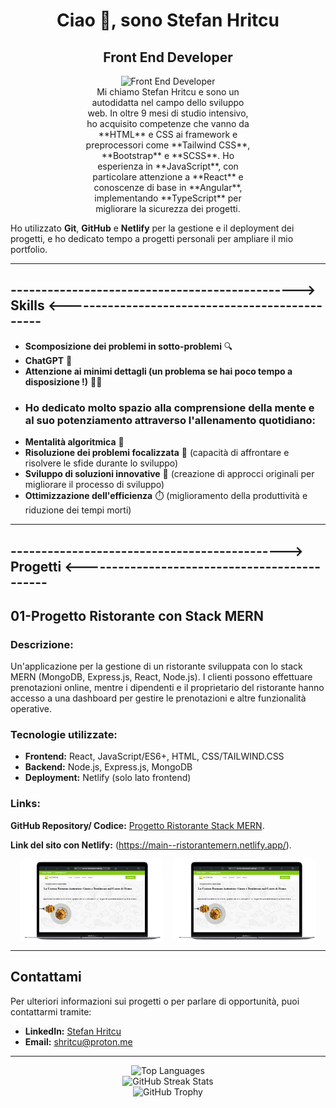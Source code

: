 <h1 align="center">Ciao 👋, sono Stefan Hritcu</h1>
<h2 align="center">Front End Developer</h2>

<section align="center">
  <img width="200px" height="200px" src="https://media3.giphy.com/media/v1.Y2lkPTc5MGI3NjExamF6bGx3dHNpMWtndjcxd3R2cm9namZrbDlidXlxbzVoOTRzcXJmOCZlcD12MV9pbnRlcm5hbF9naWZfYnlfaWQmY3Q9Zw/QDjpIL6oNCVZ4qzGs7/giphy.gif" alt="Front End Developer">
</section>

<p align="center" style="margin: 0 120px;">
  Mi chiamo Stefan Hritcu e sono un autodidatta nel campo dello sviluppo web. In oltre 9 mesi di studio intensivo, ho acquisito competenze che vanno da **HTML** e CSS ai framework e preprocessori come **Tailwind CSS**, **Bootstrap** e **SCSS**. Ho esperienza in **JavaScript**, con particolare attenzione a **React** e conoscenze di base in **Angular**, implementando **TypeScript** per migliorare la sicurezza dei progetti.

  Ho utilizzato **Git**, **GitHub** e **Netlify** per la gestione e il deployment dei progetti, e ho dedicato tempo a progetti personali per ampliare il mio portfolio.
</p>

<hr/>

## -----------------------------------------------> Skills <-----------------------------------------------
- **Scomposizione dei problemi in sotto-problemi** 🔍
- **ChatGPT** 💬
- **Attenzione ai minimi dettagli (un problema se hai poco tempo a disposizione !)** 🕵️‍♂️
- ### Ho dedicato molto spazio alla comprensione della mente e al suo potenziamento attraverso l'allenamento quotidiano: ###
- **Mentalità algoritmica** 🧠
- **Risoluzione dei problemi focalizzata** 🎯
  (capacità di affrontare e risolvere le sfide durante lo sviluppo)
- **Sviluppo di soluzioni innovative** 🌟
  (creazione di approcci originali per migliorare il processo di sviluppo)
- **Ottimizzazione dell'efficienza** ⏱️
  (miglioramento della produttività e riduzione dei tempi morti)

<hr/>


## ---------------------------------------------> Progetti <---------------------------------------------

## 01-Progetto Ristorante con Stack MERN ##

### Descrizione: ### 
Un'applicazione per la gestione di un ristorante sviluppata con lo stack MERN (MongoDB, Express.js, React, Node.js). I clienti possono effettuare prenotazioni online, mentre i dipendenti e il proprietario del ristorante hanno accesso a una dashboard per gestire le prenotazioni e altre funzionalità operative.

### Tecnologie utilizzate: ### 

- **Frontend:** React, JavaScript/ES6+, HTML, CSS/TAILWIND.CSS
- **Backend:** Node.js, Express.js, MongoDB
- **Deployment:** Netlify (solo lato frontend)

### Links: ### 

**GitHub Repository/ Codice:** [Progetto Ristorante Stack MERN](https://github.com/StefanHritcu/Progetto-Ristorante-Stack-MERN).

**Link del sito con Netlify:** (https://main--ristorantemern.netlify.app/).

<div style="display: flex; justify-content: center;">
  <img src="mernImg.png" alt="Demo Progetto Ristorante" style="width: 45%; margin-right: 10px;">
  <img src="mernImg.png" alt="Demo Progetto Ristorante" style="width: 45%; margin-left: 10px;">
</div>



---


## Contattami

Per ulteriori informazioni sui progetti o per parlare di opportunità, puoi contattarmi tramite:

- **LinkedIn:** [Stefan Hritcu](https://www.linkedin.com/in/stefan-hritcu-93b67028a/)
- **Email:** [shritcu@proton.me](mailto:shritcu@proton.me)

<hr/>

<div align="center">
  <img src="https://github-readme-stats.vercel.app/api/top-langs/?username=stefanhritcu&layout=compact" alt="Top Languages" />
</div>

<div align="center">
  <img src="https://streak-stats.demolab.com/?user=stefanhritcu" alt="GitHub Streak Stats" />
</div>

<div align="center">
  <img src="https://github-profile-trophy.vercel.app/?username=stefanhritcu" alt="GitHub Trophy" />
</div>
